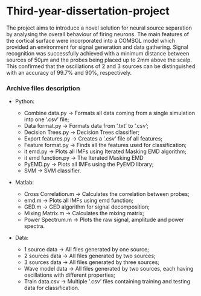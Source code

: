 # Third-year-dissertation-project
The project aims to introduce a novel solution for neural source separation by analysing the overall behaviour of firing neurons. The main features of the cortical surface were incorporated into a COMSOL model which provided an environment for signal generation and data gathering. Signal recognition was successfully achieved with a minimum distance between sources of 50µm and the probes being placed up to 2mm above the scalp. This confirmed that the oscillations of 2 and 3 sources can be distinguished with an accuracy of 99.7% and 90%, respectively.

### Archive files description 
* Python:
  * Combine data.py → Formats all data coming from a single simulation into one ’.csv’ file;
  * Data format.py → Formats data from ’.txt’ to ’.csv’;
  * Decision Trees.py → Decision Trees classifier;
  * Export features.py → Creates a ’.csv’ file of all features;
  * Feature format.py → Finds all the features used for classification;
  * it emd.py → Plots all IMFs using Iterated Masking EMD algorithm;
  * it emd function.py → The Iterated Masking EMD 
  * PyEMD.py → Plots all IMFs using the PyEMD library;
  * SVM → SVM classifier.

* Matlab:
  * Cross Correlation.m → Calculates the correlation between probes;
  * emd.m → Plots all IMFs using emd function;
  * GED.m → GED algorithm for signal decomposition;
  * Mixing Matrix.m → Calculates the mixing matrix;
  * Power Spectrum.m → Plots the raw signal, amplitude and power spectra.
    
* Data:  
  * 1 source data → All files generated by one source;
  * 2 sources data → All files generated by two sources;
  * 3 sources data → All files generated by three sources;
  * Wave model data → All files generated by two sources, each having oscillations with different properties;
  * Train data.csv → Multiple ’.csv’ files containing training and testing data for classification.
